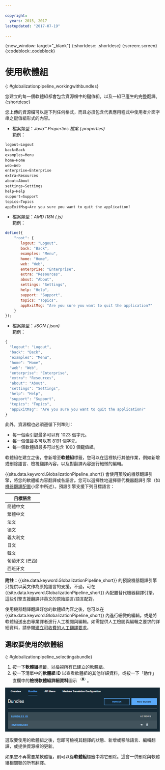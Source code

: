 ```yaml
---

copyright:
  years: 2015, 2017
lastupdated: "2017-07-19"

---
```


{:new_window: target="_blank"}
{:shortdesc: .shortdesc}
{:screen:.screen}
{:codeblock:.codeblock}


# 使用軟體組
{: #globalizationpipeline_workingwithbundles}

您建立的每一個軟體組都會包含資源檔中的鍵值組，以及一組已產生的完整翻譯。
{:shortdesc}

您上傳的資源檔可以是下列任何格式，而且必須包含代表應用程式中使用者介面字串之鍵值組形式的內容。


* 檔案類型：*Java™ Properties 檔案 (.properties)*<br>
範例：
```js
logout=Logout 
back=Back 
examples=Menu 
home=Home 
web=Web 
enterprise=Enterprise 
extra=Resources 
about=About 
settings=Settings 
help=Help 
support=Support 
topics=Topics 
appExitMsg=Are you sure you want to quit the application?
```
* 檔案類型：*AMD I18N (.js)*<br>
範例：
```js
define({
    "root": {
       logout: "Logout",
       back: "Back",
       examples: "Menu",
       home: "Home",
       web: "Web",
       enterprise: "Enterprise",
       extra: "Resources",
       about: "About",
       settings: "Settings",
       help: "Help",
       support: "Support",
       topics: "Topics",
       appExitMsg: "Are you sure you want to quit the application?"
    }
});
``` 
* 檔案類型：*JSON (.json)*<br>
範例：
```js
{
  "logout": "Logout",
  "back": "Back",
  "examples": "Menu",
  "home": "Home",
  "web": "Web",
  "enterprise": "Enterprise",
  "extra": "Resources",
  "about": "About",
  "settings": "Settings",
  "help": "Help",
  "support": "Support",
  "topics": "Topics",
  "appExitMsg": "Are you sure you want to quit the application?"
}
``` 

此外，資源檔也必須遵循下列準則：
* 每一個索引鍵最多可以有 1023 個字元。
* 每一個值最多可以有 8191 個字元。
* 每一個軟體組最多可以包含 1000 個鍵值組。

軟體組在建立之後，會新增至**軟體組**標籤，您可以在這裡執行其他作業，例如新增或刪除語言、檢視翻譯內容，以及對翻譯內容進行細微的編輯。 

{{site.data.keyword.GlobalizationPipeline_short}} 會使用預設的機器翻譯引擎，將您的軟體組內容翻譯成各語言。您可以選擇性地選擇替代機器翻譯引擎（如[機器翻譯配置](managetranslations.html#machineconfig)小節中所述）。預設引擎支援下列目標語言：

<table>
<thead>
<tr>
<th>目標語言</th>
</tr>
</thead>
<tbody>
<tr>
<td>簡體中文</td>
</tr>
<tr>
<td>繁體中文</td>
</tr>
<tr>
<td>法文</td>
</tr>
<tr>
<td>德文</td>
</tr>
<tr>
<td>義大利文</td>
</tr>
<tr>
<td>日文</td>
</tr>
<tr>
<td>韓文</td>
</tr>
<tr>
<td>葡萄牙文 (巴西)</td>
</tr>
<tr>
<td>西班牙文</td>
</tr>
</tbody>
</table>

**附註：**{{site.data.keyword.GlobalizationPipeline_short}} 的預設機器翻譯引擎只提供以英文作為原始語言的支援。不過，可在 {{site.data.keyword.GlobalizationPipeline_short}} 內配置替代機器翻譯引擎，這些引擎支援翻譯非英文的原始語言/語言配對。

使用機器翻譯翻譯好您的軟體組內容之後，您可以在 {{site.data.keyword.GlobalizationPipeline_short}} 內進行細微的編輯，或是將軟體組送出由專業譯者進行人工檢閱與編輯。如需提供人工檢閱與編輯之要求的詳細資料，請參閱[建立可收費的人工翻譯要求](managetranslations.html#humantranslation)。 




## 選取要使用的軟體組
{: #globalizationpipeline_selectingabundle}

1. 按一下**軟體組**標籤，以檢視所有已建立的軟體組。
2. 按一下清單中的**軟體組 ID** 以查看軟體組的其他詳細資料，或按一下「動作」直欄中的**檢視軟體組詳細資料**圖示 ![選取「檢視軟體組詳細資料」圖示以開啟軟體組，並使用其翻譯](images/viewProjectDetailIcon.png)。

![從「軟體組」標籤檢視所有可用的軟體組。](images/translationBundles.png)

選取要使用的軟體組之後，您即可檢視其翻譯的狀態、新增或移除語言、編輯翻譯，或提供資源檔的更新。

如果您不再需要某軟體組，則可以從**軟體組**標籤中將它刪除。這會一併刪除與軟體組相關聯的所有翻譯。


